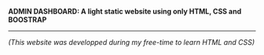 **ADMIN DASHBOARD: A light static website using only HTML, CSS and BOOSTRAP**


-----------------------------------------------------------------------------------------------------------------------------------


*(This website was developped during my free-time to learn HTML and CSS)*
